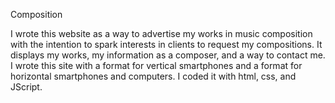 Composition

I wrote this website as a way to advertise my works in music composition with the intention to spark interests in clients to request my compositions. 
It displays my works, my information as a composer, and a way to contact me. 
I wrote this site with a format for vertical smartphones and a format for horizontal smartphones and computers.
I coded it with html, css, and JScript.
